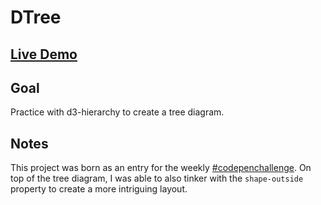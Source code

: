 # DTree

## [Live Demo](https://codepen.io/borntofrappe/full/XWJaNYP)

## Goal

Practice with d3-hierarchy to create a tree diagram.

## Notes

This project was born as an entry for the weekly [#codepenchallenge](https://codepen.io/challenges/2019/december/4). On top of the tree diagram, I was able to also tinker with the `shape-outside` property to create a more intriguing layout.
